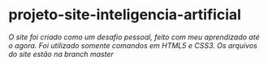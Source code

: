 # projeto-site-inteligencia-artificial

*O site foi criado como um desafio pessoal, feito com meu aprendizado até o agora.
Foi utilizado somente comandos em HTML5 e CSS3.
Os arquivos do site estão na branch master*
